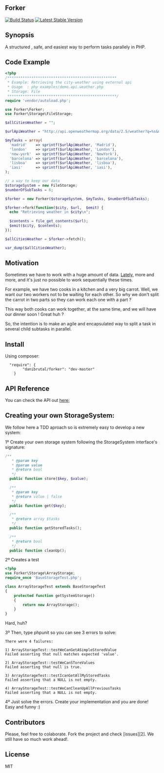 Forker
------------
[![Build Status](https://travis-ci.org/danibrutal/Forker.svg?branch=master)](https://travis-ci.org/danibrutal/Forker)
[![Latest Stable Version](https://poser.pugx.org/danibrutal/forker/v/stable.png)](https://packagist.org/packages/danibrutal/forker)

## Synopsis

A structured , safe, and easiest way to perform tasks parallely in PHP.

## Code Example

```php
<?php
/**************************************************
 * Example: Retrieving the city-weather using external api
 * Usage  : php examples/demo.api.weather.php 
 * Storage: File
 **************************************************/
require 'vendor/autoload.php';

use Forker\Forker;
use Forker\Storage\FileStorage;

$allCitiesWeather = "";

$urlApiWeather = "http://api.openweathermap.org/data/2.5/weather?q=%s&mode=xml";

$myTasks = array(
  'madrid'    => sprintf($urlApiWeather, 'Madrid'),
  'london'    => sprintf($urlApiWeather, 'London'),
  'new-york'  => sprintf($urlApiWeather, 'NewYork'),
  'barcelona' => sprintf($urlApiWeather, 'barcelona'),
  'lisboa'    => sprintf($urlApiWeather, 'lisboa'),
  'iasi'      => sprintf($urlApiWeather, 'iasi'),
);

// a way to keep our data
$storageSystem = new FileStorage;
$numberOfSubTasks = 6;

$forker = new Forker($storageSystem, $myTasks, $numberOfSubTasks);

$forker->fork(function($city, $url,  $emit) {
  echo "Retrieving weather in $city\n";
  
  $contents = file_get_contents($url);
  $emit($city, $contents);
});

$allCitiesWeather = $forker->fetch();

var_dump($allCitiesWeather);
```
## Motivation

Sometimes we have to work with a huge amount of data. 
[Lately](http://en.wikipedia.org/wiki/Big_data), more and more, and it's just no possible to work sequentially these times. 

For example, we have two cooks in a kitchen and a very big carrot.
Well, we want our two workers not to be waiting for each other. 
So why we don't split the carrot in two parts so they can work each one with a part ?

This way both cooks can work together, at the same time, and we will have our dinner soon ! Great huh ?

So, the intention is to make an agile and encapsulated way to split a task in several child subtasks in parallel.

## Install

Using composer:
```
  "require": {
        "danibrutal/forker": "dev-master"
    }
```


## API Reference

You can check the API out [here](http://testdouble.es/Forker/API/);
## Creating your own StorageSystem:
We follow here a TDD aproach so is extremely easy to develop a new system:

1º Create your own storage system following the StorageSystem interface's signature:
```php
/**
   * @param key
   * @param value
   * @return bool
   */
  public function store($key, $value);

  /**
   * @param key
   * @return value | false
   */
  public function get($key);

  /**
   * @return array $tasks
   */
  public function getStoredTasks();

  /**
   * @return bool
   */
  public function cleanUp();
```
2º Creates a test
```php
<?php
use Forker\Storage\ArrayStorage;
require_once 'BaseStorageTest.php';

class ArrayStorageTest extends BaseStorageTest
{
    protected function getSystemStorage()
    {        
        return new ArrayStorage();        
    }
}
```
Hard, huh?

3º Then, type phpunit so you can see 3 errors to solve:
```
There were 4 failures:

1) ArrayStorageTest::testWeCanGetASimpleStoredValue
Failed asserting that null matches expected 'value'.

2) ArrayStorageTest::testWeCanSToreValues
Failed asserting that null is true.

3) ArrayStorageTest::testIcanGetAllMyStoredTasks
Failed asserting that a NULL is not empty.

4) ArrayStorageTest::testWeCanCleanUpAllPreviousTasks
Failed asserting that a NULL is not empty.

```
4º Just solve the errors. Create your implementation and you are done!
Easy and funny :)

## Contributors
Please, feel free to colaborate. Fork the project and check [issues][2].
We still have so much work ahead!.

## License

MIT
